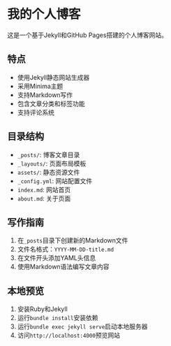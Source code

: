# 我的个人博客

这是一个基于Jekyll和GitHub Pages搭建的个人博客网站。

## 特点

- 使用Jekyll静态网站生成器
- 采用Minima主题
- 支持Markdown写作
- 包含文章分类和标签功能
- 支持评论系统

## 目录结构

- `_posts/`: 博客文章目录
- `_layouts/`: 页面布局模板
- `assets/`: 静态资源文件
- `_config.yml`: 网站配置文件
- `index.md`: 网站首页
- `about.md`: 关于页面

## 写作指南

1. 在`_posts`目录下创建新的Markdown文件
2. 文件名格式：`YYYY-MM-DD-title.md`
3. 在文件开头添加YAML头信息
4. 使用Markdown语法编写文章内容

## 本地预览

1. 安装Ruby和Jekyll
2. 运行`bundle install`安装依赖
3. 运行`bundle exec jekyll serve`启动本地服务器
4. 访问`http://localhost:4000`预览网站